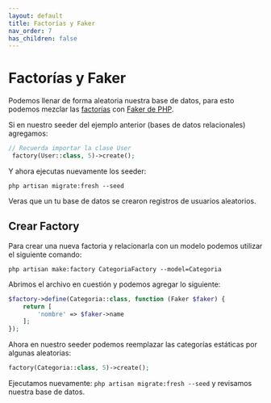```yaml
---
layout: default
title: Factorías y Faker
nav_order: 7
has_children: false
---
```

# Factorías y Faker
Podemos llenar de forma aleatoria nuestra base de datos, para esto podemos mezclar las [factorías](https://laravel.com/docs/5.8/database-testing#generating-factories) con [Faker de PHP](https://github.com/fzaninotto/Faker).

Si en nuestro seeder del ejemplo anterior (bases de datos relacionales) agregamos:
```php
// Recuerda importar la clase User
 factory(User::class, 5)->create();
```

Y ahora ejecutas nuevamente los seeder:
```
php artisan migrate:fresh --seed
```

Veras que un tu base de datos se crearon registros de usuarios aleatorios.

## Crear Factory
Para crear una nueva factoria y relacionarla con un modelo podemos utilizar el siguiente comando:
```
php artisan make:factory CategoriaFactory --model=Categoria
```

Abrimos el archivo en cuestión y podemos agregar lo siguiente:
```php
$factory->define(Categoria::class, function (Faker $faker) {
    return [
        'nombre' => $faker->name
    ];
});
```

Ahora en nuestro seeder podemos reemplazar las categorías estáticas por algunas aleatorias:
```php
factory(Categoria::class, 5)->create();
```

Ejecutamos nuevamente: `php artisan migrate:fresh --seed` y revisamos nuestra base de datos.
